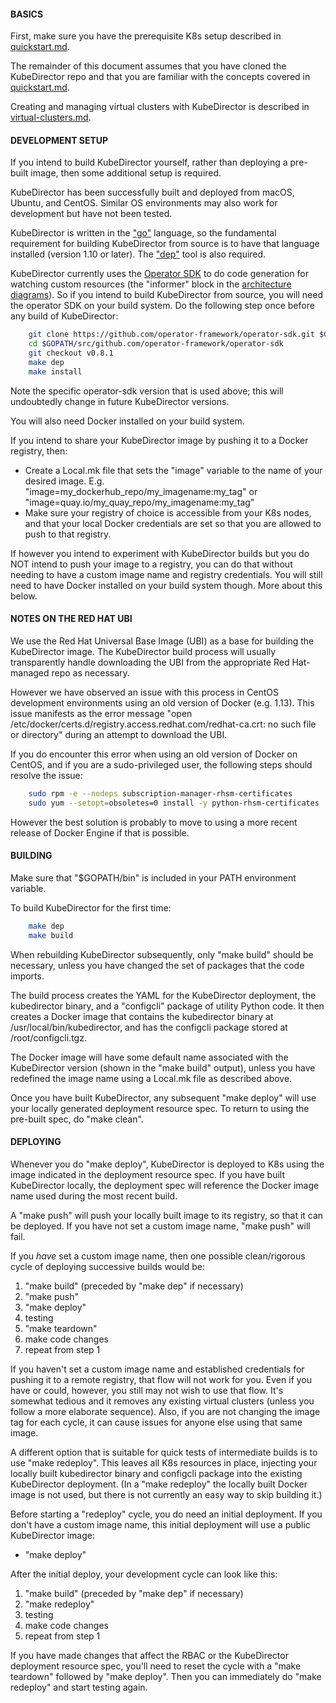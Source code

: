 #### BASICS

First, make sure you have the prerequisite K8s setup described in [quickstart.md](quickstart.md).

The remainder of this document assumes that you have cloned the KubeDirector repo and that you are familiar with the concepts covered in [quickstart.md](quickstart.md).

Creating and managing virtual clusters with KubeDirector is described in [virtual-clusters.md](virtual-clusters.md).

#### DEVELOPMENT SETUP

If you intend to build KubeDirector yourself, rather than deploying a pre-built image, then some additional setup is required.

KubeDirector has been successfully built and deployed from macOS, Ubuntu, and CentOS. Similar OS environments may also work for development but have not been tested.

KubeDirector is written in the ["go"](https://golang.org/) language, so the fundamental requirement for building KubeDirector from source is to have that language installed (version 1.10 or later). The ["dep"](https://golang.github.io/dep/) tool is also required.

KubeDirector currently uses the [Operator SDK](https://github.com/operator-framework/operator-sdk) to do code generation for watching custom resources (the "informer" block in the [architecture diagrams](https://github.com/bluek8s/kubedirector/wiki/KubeDirector-Architecture-Overview)). So if you intend to build KubeDirector from source, you will need the operator SDK on your build system. Do the following step once before any build of KubeDirector:
```bash
    git clone https://github.com/operator-framework/operator-sdk.git $GOPATH/src/github.com/operator-framework/operator-sdk
    cd $GOPATH/src/github.com/operator-framework/operator-sdk
    git checkout v0.8.1
    make dep
    make install
```

Note the specific operator-sdk version that is used above; this will undoubtedly change in future KubeDirector versions.

You will also need Docker installed on your build system.

If you intend to share your KubeDirector image by pushing it to a Docker registry, then:
* Create a Local.mk file that sets the "image" variable to the name of your desired image. E.g. "image=my_dockerhub_repo/my_imagename:my_tag" or "image=quay.io/my_quay_repo/my_imagename:my_tag"
* Make sure your registry of choice is accessible from your K8s nodes, and that your local Docker credentials are set so that you are allowed to push to that registry.

If however you intend to experiment with KubeDirector builds but you do NOT intend to push your image to a registry, you can do that without needing to have a custom image name and registry credentials. You will still need to have Docker installed on your build system though. More about this below.

#### NOTES ON THE RED HAT UBI

We use the Red Hat Universal Base Image (UBI) as a base for building the KubeDirector image. The KubeDirector build process will usually transparently handle downloading the UBI from the appropriate Red Hat-managed repo as necessary.

However we have observed an issue with this process in CentOS development environments using an old version of Docker (e.g. 1.13). This issue manifests as the error message "open /etc/docker/certs.d/registry.access.redhat.com/redhat-ca.crt: no such file or directory" during an attempt to download the UBI.

If you do encounter this error when using an old version of Docker on CentOS, and if you are a sudo-privileged user, the following steps should resolve the issue:
```bash
    sudo rpm -e --nodeps subscription-manager-rhsm-certificates
    sudo yum --setopt=obsoletes=0 install -y python-rhsm-certificates
```

However the best solution is probably to move to using a more recent release of Docker Engine if that is possible.

#### BUILDING

Make sure that "$GOPATH/bin" is included in your PATH environment variable.

To build KubeDirector for the first time:
```bash
    make dep
    make build
```

When rebuilding KubeDirector subsequently, only "make build" should be necessary, unless you have changed the set of packages that the code imports.

The build process creates the YAML for the KubeDirector deployment, the kubedirector binary, and a "configcli" package of utility Python code. It then creates a Docker image that contains the kubedirector binary at /usr/local/bin/kubedirector, and has the configcli package stored at /root/configcli.tgz.

The Docker image will have some default name associated with the KubeDirector version (shown in the "make build" output), unless you have redefined the image name using a Local.mk file as described above.

Once you have built KubeDirector, any subsequent "make deploy" will use your locally generated deployment resource spec. To return to using the pre-built spec, do "make clean".

#### DEPLOYING

Whenever you do "make deploy", KubeDirector is deployed to K8s using the image indicated in the deployment resource spec. If you have built KubeDirector locally, the deployment spec will reference the Docker image name used during the most recent build.

A "make push" will push your locally built image to its registry, so that it can be deployed. If you have not set a custom image name, "make push" will fail.

If you *have* set a custom image name, then one possible clean/rigorous cycle of deploying successive builds would be:
1. "make build" (preceded by "make dep" if necessary)
2. "make push"
3. "make deploy"
4. testing
5. "make teardown"
6. make code changes
7. repeat from step 1

If you haven't set a custom image name and established credentials for pushing it to a remote registry, that flow will not work for you. Even if you have or could, however, you still may not wish to use that flow. It's somewhat tedious and it removes any existing virtual clusters (unless you follow a more elaborate sequence). Also, if you are not changing the image tag for each cycle, it can cause issues for anyone else using that same image.

A different option that is suitable for quick tests of intermediate builds is to use "make redeploy". This leaves all K8s resources in place, injecting your locally built kubedirector binary and configcli package into the existing KubeDirector deployment. (In a "make redeploy" the locally built Docker image is not used, but there is not currently an easy way to skip building it.)

Before starting a "redeploy" cycle, you do need an initial deployment. If you don't have a custom image name, this initial deployment will use a public KubeDirector image:
* "make deploy"

After the initial deploy, your development cycle can look like this:
1. "make build" (preceded by "make dep" if necessary)
2. "make redeploy"
3. testing
4. make code changes
5. repeat from step 1

If you have made changes that affect the RBAC or the KubeDirector deployment resource spec, you'll need to reset the cycle with a "make teardown" followed by "make deploy". Then you can immediately do "make redeploy" and start testing again.
